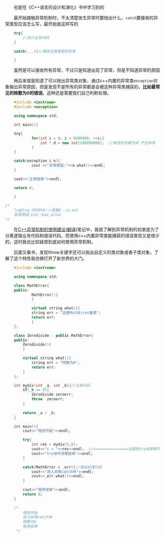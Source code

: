 &emsp;&emsp;也是在《C++语言的设计和演化》书中学习到的

&emsp;&emsp;最开始接触异常机制时，不太清楚发生异常时要抛出什么，`catch`要接收的异常类型应该怎么写，最开始是这样写的

```c++
    try{
        //执行业务代码
    }

    catch(...){//接收任意类型的异常

    }
```

&emsp;&emsp;虽然是可以接收所有异常，不过只是知道出现了异常，但是不知道异常的原因

&emsp;&emsp;再后来就是知道了可以抛出异常类对象，通过c++内置的异常类`exception`对象输出异常原因，但是发现不是所有的异常都是会被这种异常类捕获的，**比如最常见的除数为0的错误**。这种还是需要我们自己判断处理。

```c++
    #include <iostream>
    #include <exception>

    using namespace std;

    int main(){

    try{
            for(int i = 0; i < 9999999; ++i){
                int * d = new int[100000000];  //疯狂的开辟空间 产生异常
            }
    }

    catch(exception & e){
            cout <<"异常原因:"<<e.what()<<endl;
    }

    cout<<"正常结束"<<endl;

    return 0;

    }

/*
    lzq@lzq-X550VQ:~/桌面$ ./a.out 
    异常原因:std::bad_alloc
*/
```

&emsp;&emsp;在[C++异常机制的使用建议(翻译)](./C++异常机制的使用建议(翻译).md)笔记中，我就了解到异常机制的初衷是为了分离逻辑业务代码和错误代码，而使用c++内置异常类能捕获的错误类型又是很少的，这时我也比较疑惑到底如何使用异常机制。

&emsp;&emsp;后面又看书，发现throw关键字还可以抛出自定义的类对象或者子类对象，了解了这个特性我仿佛打开了新世界的大门。

```c++
    #include <iostream>

    using namespace std;

    class MathError{
    public:
            MathError(){
            }

            virtual string what(){
            string err = "这是MathError基类";
            return err;
            }
    };

    class Zerodivide : public MathError{
    public:
        Zerodivide(){
        }

        virtual string what(){
            string err = "除数为0";
            return err;
        }
    };

    int mydiv(int _a, int _b){//业务代码
        if(_b == 0){
            Zerodivide zeroerr;
            throw  zeroerr;
        }
        
        return _a / _b;
    }

    int main(){
        cout<<"程序开始"<<endl;

        try{ 
            int res = mydiv(5,0);
            cout<<"c = "<<res<<endl;  //<===============这里到try结束都不会进行了
            cout<<"try块中流程结束"<<endl;
        }

        catch(MathError & _err){//错误处理代码
            cout<<"进入异常catch块"<<endl;
            cout<<_err.what()<<endl;
        }

        cout<<"程序结束"<<endl;
        return 0;
    }
    
    /*
        程序开始
        进入异常catch块
        除数为0
        程序结束
     */

```

